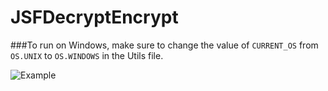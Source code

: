 # JSFDecryptEncrypt

###To run on Windows, make sure to change the value of ```CURRENT_OS``` from ```OS.UNIX``` to ```OS.WINDOWS``` in the Utils file.

![Example](http://i.imgur.com/xgOIoxW.gif)

